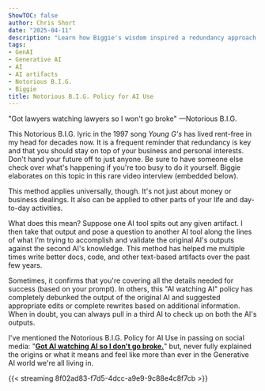```yaml
---
ShowTOC: false
author: Chris Short
date: "2025-04-11"
description: "Learn how Biggie's wisdom inspired a redundancy approach for AI: using multiple AI tools to validate outputs, prevent errors, and produce better outputs. The Notorious B.I.G. Policy for AI Use explained."
tags:
- GenAI
- Generative AI
- AI
- AI artifacts
- Notorious B.I.G.
- Biggie
title: Notorious B.I.G. Policy for AI Use
---
```


"Got lawyers watching lawyers so I won't go broke" —Notorious B.I.G.

This Notorious B.I.G. lyric in the 1997 song *Young G's* has lived rent-free in my head for decades now. It is a frequent reminder that redundancy is key and that you should stay on top of your business and personal interests. Don't hand your future off to just anyone. Be sure to have someone else check over what's happening if you're too busy to do it yourself. Biggie elaborates on this topic in this rare video interview (embedded below).

This method applies universally, though. It's not just about money or business dealings. It also can be applied to other parts of your life and day-to-day activities.

What does this mean? Suppose one AI tool spits out any given artifact. I then take that output and pose a question to another AI tool along the lines of what I'm trying to accomplish and validate the original AI's outputs against the second AI's knowledge. This method has helped me multiple times write better docs, code, and other text-based artifacts over the past few years.

Sometimes, it confirms that you're covering all the details needed for success (based on your prompt). In others, this "AI watching AI" policy has completely debunked the output of the original AI and suggested appropriate edits or complete rewrites based on additional information. When in doubt, you can always pull in a third AI to check up on both the AI's outputs.

I've mentioned the Notorious B.I.G. Policy for AI Use in passing on social media: "[**Got AI watching AI so I don't go broke.**](https://bsky.app/profile/chrisshort.net/post/3lfqoo5vv2j2n)" but, never fully explained the origins or what it means and feel like more than ever in the Generative AI world we're all living in.

{{< streaming 8f02ad83-f7d5-4dcc-a9e9-9c88e4c8f7cb >}}
